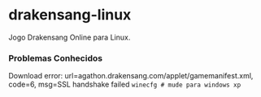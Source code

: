 # drakensang-linux
Jogo Drakensang Online para Linux.
### Problemas Conhecidos
Download error: url=agathon.drakensang.com/applet/gamemanifest.xml, code=6, msg=SSL handshake failed
``
winecfg # mude para windows xp
``
